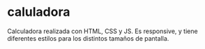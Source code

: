# caluladora
Calculadora realizada con HTML, CSS y JS.
Es responsive, y tiene diferentes estilos para los distintos tamaños de pantalla.